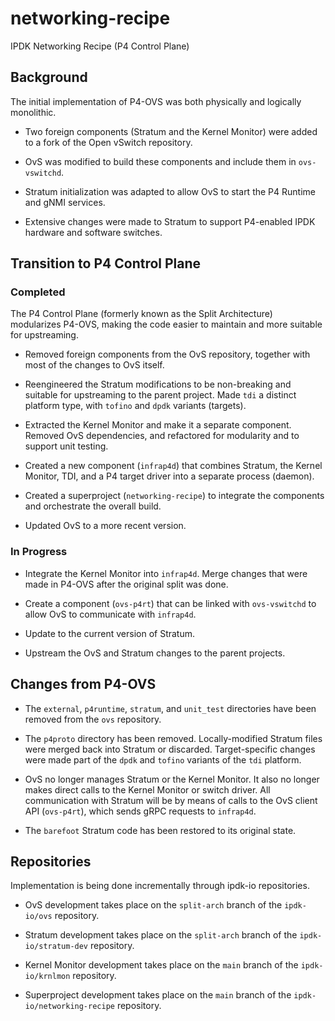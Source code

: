 # networking-recipe

IPDK Networking Recipe (P4 Control Plane)

## Background

The initial implementation of P4-OVS was both physically and logically
monolithic.

- Two foreign components (Stratum and the Kernel Monitor) were added to a
  fork of the Open vSwitch repository.

- OvS was modified to build these components and include them in
  `ovs-vswitchd`.

- Stratum initialization was adapted to allow OvS to start the P4 Runtime
  and gNMI services.

- Extensive changes were made to Stratum to support P4-enabled IPDK hardware
  and software switches.

## Transition to P4 Control Plane

### Completed

The P4 Control Plane (formerly known as the Split Architecture) modularizes
P4-OVS, making the code easier to maintain and more suitable for upstreaming.

- Removed foreign components from the OvS repository, together with most
  of the changes to OvS itself.

- Reengineered the Stratum modifications to be non-breaking and suitable for
  upstreaming to the parent project. Made `tdi` a distinct platform type,
  with `tofino` and `dpdk` variants (targets).

- Extracted the Kernel Monitor and make it a separate component. Removed
  OvS dependencies, and refactored for modularity and to support unit testing.

- Created a new component (`infrap4d`) that combines Stratum, the Kernel
  Monitor, TDI, and a P4 target driver into a separate process (daemon).

- Created a superproject (`networking-recipe`) to integrate the components
  and orchestrate the overall build.

- Updated OvS to a more recent version.

### In Progress

- Integrate the Kernel Monitor into `infrap4d`. Merge changes that were
  made in P4-OVS after the original split was done.

- Create a component (`ovs-p4rt`) that can be linked with `ovs-vswitchd`
  to allow OvS to communicate with `infrap4d`.

- Update to the current version of Stratum.

- Upstream the OvS and Stratum changes to the parent projects.

## Changes from P4-OVS

- The `external`, `p4runtime`, `stratum`, and `unit_test` directories
  have been removed from the `ovs` repository.

- The `p4proto` directory has been removed. Locally-modified Stratum files
  were merged back into Stratum or discarded. Target-specific changes were
  made part of the `dpdk` and `tofino` variants of the `tdi` platform.

- OvS no longer manages Stratum or the Kernel Monitor. It also no longer
  makes direct calls to the Kernel Monitor or switch driver. All communication
  with Stratum will be by means of calls to the OvS client API (`ovs-p4rt`),
  which sends gRPC requests to `infrap4d`.

- The `barefoot` Stratum code has been restored to its original state.

## Repositories

Implementation is being done incrementally through ipdk-io repositories.

- OvS development takes place on the `split-arch` branch of the
  `ipdk-io/ovs` repository.

- Stratum development takes place on the `split-arch` branch of the
  `ipdk-io/stratum-dev` repository.

- Kernel Monitor development takes place on the `main` branch of the
  `ipdk-io/krnlmon` repository.

- Superproject development takes place on the `main` branch of the
  `ipdk-io/networking-recipe` repository.
